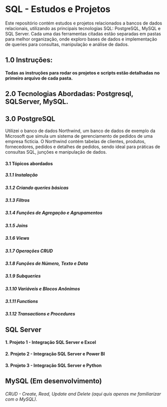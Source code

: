 # SQL - Estudos e Projetos

Este repositório contém estudos e projetos relacionados a bancos de dados relacionais, utilizando as principais tecnologias SQL: PostgreSQL, MySQL e SQL Server. Cada uma das ferramentas citadas estão separadas em pastas para melhor organização, onde exploro bases de dados e implementação de queries para consultas, manipulação e análise de dados.

## 1.0 Instruções:
#### Todas as instruções para rodar os projetos e scripts estão detalhadas no primeiro arquivo de cada pasta.

## 2.0 Tecnologias Abordadas: Postgresql, SQLServer, MySQL.

## 3.0 PostgreSQL

Utilizei o banco de dados Northwind, um banco de dados de exemplo da Microsoft que simula um sistema de gerenciamento de pedidos de uma empresa fictícia. O Northwind contém tabelas de clientes, produtos, fornecedores, pedidos e detalhes de pedidos, sendo ideal para práticas de consultas SQL, junções e manipulação de dados.

#### 3.1 Tópicos abordados

##### 3.1.1 Instalação  

##### 3.1.2 Criando queries básicas  

##### 3.1.3 Filtros  

##### 3.1.4 Funções de Agregação e Agrupamentos  

##### 3.1.5 Joins  

##### 3.1.6 Views  

##### 3.1.7 Operações CRUD  

##### 3.1.8 Funções de Número, Texto e Data  

##### 3.1.9 Subqueries  

##### 3.1.10 Variáveis e Blocos Anônimos  

##### 3.1.11 Functions  

##### 3.1.12 Transactions e Procedures  


## SQL Server 
#### 1. Projeto 1 - Integração SQL Server e Excel
#### 2. Projeto 2 - Integração SQL Server e Power BI
#### 3. Projeto 3 - Integração SQL Server e Python

## MySQL (Em desenvolvimento)

###### CRUD - Create, Read, Update and Delete (aqui quis apenas me familiarizar com o MySQL).
